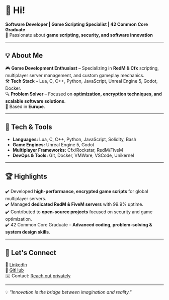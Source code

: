# 👋 Hi!

**Software Developer | Game Scripting Specialist | 42 Common Core Graduate**  
🚀 Passionate about **game scripting, security, and software innovation**

---

## 💡 About Me

🎮 **Game Development Enthusiast** – Specializing in **RedM & Cfx** scripting, multiplayer server management, and custom gameplay mechanics.  
🛠️ **Tech Stack** – Lua, C, C++, Python, JavaScript, Unreal Engine 5, Godot, Docker.  
🔍 **Problem Solver** – Focused on **optimization, encryption techniques, and scalable software solutions**.  
📍 Based in **Europe**.

---

## 🔧 Tech & Tools

- **Languages:** Lua, C, C++, Python, JavaScript, Solidity, Bash
- **Game Engines:** Unreal Engine 5, Godot
- **Multiplayer Frameworks:** Cfx/Rockstar, RedM/FiveM
- **DevOps & Tools:** Git, Docker, VMWare, VSCode, Unikernel

---

## 🏆 Highlights

✔️ Developed **high-performance, encrypted game scripts** for global multiplayer servers.  
✔️ Managed **dedicated RedM & FiveM servers** with 99.9% uptime.  
✔️ Contributed to **open-source projects** focused on security and game optimization.  
✔️ 42 Common Core Graduate – **Advanced coding, problem-solving & system design skills**.  

---

## 📢 Let's Connect

🔗 [LinkedIn](#)  
🐙 [GitHub](https://github.com/T-001v2r3/)  
✉️ Contact: [Reach out privately](#)  

---

💡 *"Innovation is the bridge between imagination and reality."*
